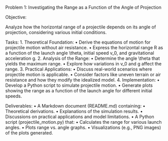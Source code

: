 Problem 1: Investigating the Range as a Function of the Angle of Projection

Objective:

Analyze how the horizontal range of a projectile depends on its angle of projection, considering various initial conditions.

Tasks:
	1.	Theoretical Foundation:
	•	Derive the equations of motion for projectile motion without air resistance.
	•	Express the horizontal range R as a function of the launch angle \theta, initial speed v_0, and gravitational acceleration g.
	2.	Analysis of the Range:
	•	Determine the angle \theta that yields the maximum range.
	•	Explore how variations in v_0 and g affect the range.
	3.	Practical Applications:
	•	Discuss real-world scenarios where projectile motion is applicable.
	•	Consider factors like uneven terrain or air resistance and how they modify the idealized model.
	4.	Implementation:
	•	Develop a Python script to simulate projectile motion.
	•	Generate plots showing the range as a function of the launch angle for different initial speeds.

Deliverables:
	•	A Markdown document (README.md) containing:
	•	Theoretical derivations.
	•	Explanations of the simulation results.
	•	Discussions on practical applications and model limitations.
	•	A Python script (projectile_motion.py) that:
	•	Calculates the range for various launch angles.
	•	Plots range vs. angle graphs.
	•	Visualizations (e.g., PNG images) of the plots generated.
